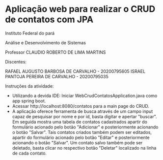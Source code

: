 # Aplicação web para realizar o CRUD de contatos com JPA 

Instituto Federal do pará

Análise e Desenvolvimento de Sistemas

Professor CLAUDIO ROBERTO DE LIMA MARTINS

Discentes:

RAFAEL AUGUSTO BARBOSA DE CARVALHO - 20200795605
ISRAEL PANTOJA PEREIRA DE CARVALHO - 20200795035

Instruções da atividade:

- Utilizando a devida IDE: Iniciar WebCrudContatosApplication.java como app spring boot.
- Acessar http://localhost:8080/contatos para a main page do CRUD.
- A aplicação oferece ferramenta de busca através de um campo input capaz de pesquisar por nome e por id, basta digitar e apertar "buscar". Em seguida mostra uma tabela de contatos cadastrados apartir do formulário acionado pelo botão "Adicionar" e posteriormente acionando o botão "Salvar". Tais contatos criados também podem ser editados, apartir do formulário acionado pelo botão "Editar" e posteriormente acionando o botão "Salvar". Um contato salvo também pode ser deletado, basta clicar no respectivo botão "Deletar" localizado na linha de cada contato.
